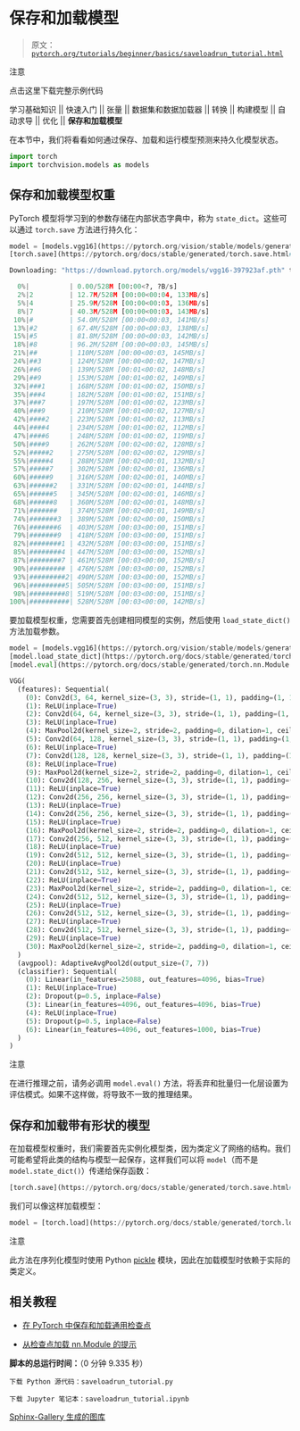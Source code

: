 # 保存和加载模型

> 原文：[`pytorch.org/tutorials/beginner/basics/saveloadrun_tutorial.html`](https://pytorch.org/tutorials/beginner/basics/saveloadrun_tutorial.html)

注意

点击这里下载完整示例代码

学习基础知识 || 快速入门 || 张量 || 数据集和数据加载器 || 转换 || 构建模型 || 自动求导 || 优化 || **保存和加载模型**

在本节中，我们将看看如何通过保存、加载和运行模型预测来持久化模型状态。

```py
import torch
import torchvision.models as models 
```

## 保存和加载模型权重

PyTorch 模型将学习到的参数存储在内部状态字典中，称为 `state_dict`。这些可以通过 `torch.save` 方法进行持久化：

```py
model = [models.vgg16](https://pytorch.org/vision/stable/models/generated/torchvision.models.vgg16.html#torchvision.models.vgg16 "torchvision.models.vgg16")(weights='IMAGENET1K_V1')
[torch.save](https://pytorch.org/docs/stable/generated/torch.save.html#torch.save "torch.save")([model.state_dict](https://pytorch.org/docs/stable/generated/torch.nn.Module.html#torch.nn.Module.state_dict "torch.nn.Module.state_dict")(), 'model_weights.pth') 
```

```py
Downloading: "https://download.pytorch.org/models/vgg16-397923af.pth" to /var/lib/jenkins/.cache/torch/hub/checkpoints/vgg16-397923af.pth

  0%|          | 0.00/528M [00:00<?, ?B/s]
  2%|2         | 12.7M/528M [00:00<00:04, 133MB/s]
  5%|4         | 25.9M/528M [00:00<00:03, 136MB/s]
  8%|7         | 40.3M/528M [00:00<00:03, 143MB/s]
 10%|#         | 54.0M/528M [00:00<00:03, 141MB/s]
 13%|#2        | 67.4M/528M [00:00<00:03, 138MB/s]
 15%|#5        | 81.8M/528M [00:00<00:03, 142MB/s]
 18%|#8        | 96.2M/528M [00:00<00:03, 145MB/s]
 21%|##        | 110M/528M [00:00<00:03, 145MB/s]
 24%|##3       | 124M/528M [00:00<00:02, 147MB/s]
 26%|##6       | 139M/528M [00:01<00:02, 148MB/s]
 29%|##9       | 153M/528M [00:01<00:02, 149MB/s]
 32%|###1      | 168M/528M [00:01<00:02, 150MB/s]
 35%|###4      | 182M/528M [00:01<00:02, 151MB/s]
 37%|###7      | 197M/528M [00:01<00:02, 123MB/s]
 40%|###9      | 210M/528M [00:01<00:02, 127MB/s]
 42%|####2     | 223M/528M [00:01<00:02, 113MB/s]
 44%|####4     | 234M/528M [00:01<00:02, 112MB/s]
 47%|####6     | 248M/528M [00:01<00:02, 119MB/s]
 50%|####9     | 262M/528M [00:02<00:02, 128MB/s]
 52%|#####2    | 275M/528M [00:02<00:02, 129MB/s]
 55%|#####4    | 288M/528M [00:02<00:01, 132MB/s]
 57%|#####7    | 302M/528M [00:02<00:01, 136MB/s]
 60%|#####9    | 316M/528M [00:02<00:01, 140MB/s]
 63%|######2   | 331M/528M [00:02<00:01, 144MB/s]
 65%|######5   | 345M/528M [00:02<00:01, 146MB/s]
 68%|######8   | 360M/528M [00:02<00:01, 148MB/s]
 71%|#######   | 374M/528M [00:02<00:01, 149MB/s]
 74%|#######3  | 389M/528M [00:02<00:00, 150MB/s]
 76%|#######6  | 403M/528M [00:03<00:00, 151MB/s]
 79%|#######9  | 418M/528M [00:03<00:00, 151MB/s]
 82%|########1 | 432M/528M [00:03<00:00, 151MB/s]
 85%|########4 | 447M/528M [00:03<00:00, 152MB/s]
 87%|########7 | 461M/528M [00:03<00:00, 152MB/s]
 90%|######### | 476M/528M [00:03<00:00, 152MB/s]
 93%|#########2| 490M/528M [00:03<00:00, 152MB/s]
 96%|#########5| 505M/528M [00:03<00:00, 151MB/s]
 98%|#########8| 519M/528M [00:03<00:00, 151MB/s]
100%|##########| 528M/528M [00:03<00:00, 142MB/s] 
```

要加载模型权重，您需要首先创建相同模型的实例，然后使用 `load_state_dict()` 方法加载参数。

```py
model = [models.vgg16](https://pytorch.org/vision/stable/models/generated/torchvision.models.vgg16.html#torchvision.models.vgg16 "torchvision.models.vgg16")() # we do not specify ``weights``, i.e. create untrained model
[model.load_state_dict](https://pytorch.org/docs/stable/generated/torch.nn.Module.html#torch.nn.Module.load_state_dict "torch.nn.Module.load_state_dict")([torch.load](https://pytorch.org/docs/stable/generated/torch.load.html#torch.load "torch.load")('model_weights.pth'))
[model.eval](https://pytorch.org/docs/stable/generated/torch.nn.Module.html#torch.nn.Module.eval "torch.nn.Module.eval")() 
```

```py
VGG(
  (features): Sequential(
    (0): Conv2d(3, 64, kernel_size=(3, 3), stride=(1, 1), padding=(1, 1))
    (1): ReLU(inplace=True)
    (2): Conv2d(64, 64, kernel_size=(3, 3), stride=(1, 1), padding=(1, 1))
    (3): ReLU(inplace=True)
    (4): MaxPool2d(kernel_size=2, stride=2, padding=0, dilation=1, ceil_mode=False)
    (5): Conv2d(64, 128, kernel_size=(3, 3), stride=(1, 1), padding=(1, 1))
    (6): ReLU(inplace=True)
    (7): Conv2d(128, 128, kernel_size=(3, 3), stride=(1, 1), padding=(1, 1))
    (8): ReLU(inplace=True)
    (9): MaxPool2d(kernel_size=2, stride=2, padding=0, dilation=1, ceil_mode=False)
    (10): Conv2d(128, 256, kernel_size=(3, 3), stride=(1, 1), padding=(1, 1))
    (11): ReLU(inplace=True)
    (12): Conv2d(256, 256, kernel_size=(3, 3), stride=(1, 1), padding=(1, 1))
    (13): ReLU(inplace=True)
    (14): Conv2d(256, 256, kernel_size=(3, 3), stride=(1, 1), padding=(1, 1))
    (15): ReLU(inplace=True)
    (16): MaxPool2d(kernel_size=2, stride=2, padding=0, dilation=1, ceil_mode=False)
    (17): Conv2d(256, 512, kernel_size=(3, 3), stride=(1, 1), padding=(1, 1))
    (18): ReLU(inplace=True)
    (19): Conv2d(512, 512, kernel_size=(3, 3), stride=(1, 1), padding=(1, 1))
    (20): ReLU(inplace=True)
    (21): Conv2d(512, 512, kernel_size=(3, 3), stride=(1, 1), padding=(1, 1))
    (22): ReLU(inplace=True)
    (23): MaxPool2d(kernel_size=2, stride=2, padding=0, dilation=1, ceil_mode=False)
    (24): Conv2d(512, 512, kernel_size=(3, 3), stride=(1, 1), padding=(1, 1))
    (25): ReLU(inplace=True)
    (26): Conv2d(512, 512, kernel_size=(3, 3), stride=(1, 1), padding=(1, 1))
    (27): ReLU(inplace=True)
    (28): Conv2d(512, 512, kernel_size=(3, 3), stride=(1, 1), padding=(1, 1))
    (29): ReLU(inplace=True)
    (30): MaxPool2d(kernel_size=2, stride=2, padding=0, dilation=1, ceil_mode=False)
  )
  (avgpool): AdaptiveAvgPool2d(output_size=(7, 7))
  (classifier): Sequential(
    (0): Linear(in_features=25088, out_features=4096, bias=True)
    (1): ReLU(inplace=True)
    (2): Dropout(p=0.5, inplace=False)
    (3): Linear(in_features=4096, out_features=4096, bias=True)
    (4): ReLU(inplace=True)
    (5): Dropout(p=0.5, inplace=False)
    (6): Linear(in_features=4096, out_features=1000, bias=True)
  )
) 
```

注意

在进行推理之前，请务必调用 `model.eval()` 方法，将丢弃和批量归一化层设置为评估模式。如果不这样做，将导致不一致的推理结果。

## 保存和加载带有形状的模型

在加载模型权重时，我们需要首先实例化模型类，因为类定义了网络的结构。我们可能希望将此类的结构与模型一起保存，这样我们可以将 `model`（而不是 `model.state_dict()`）传递给保存函数：

```py
[torch.save](https://pytorch.org/docs/stable/generated/torch.save.html#torch.save "torch.save")(model, 'model.pth') 
```

我们可以像这样加载模型：

```py
model = [torch.load](https://pytorch.org/docs/stable/generated/torch.load.html#torch.load "torch.load")('model.pth') 
```

注意

此方法在序列化模型时使用 Python [pickle](https://docs.python.org/3/library/pickle.html) 模块，因此在加载模型时依赖于实际的类定义。

## 相关教程

+   [在 PyTorch 中保存和加载通用检查点](https://pytorch.org/tutorials/recipes/recipes/saving_and_loading_a_general_checkpoint.html)

+   [从检查点加载 nn.Module 的提示](https://pytorch.org/tutorials/recipes/recipes/module_load_state_dict_tips.html?highlight=loading%20nn%20module%20from%20checkpoint)

**脚本的总运行时间：**（0 分钟 9.335 秒）

`下载 Python 源代码：saveloadrun_tutorial.py`

`下载 Jupyter 笔记本：saveloadrun_tutorial.ipynb`

[Sphinx-Gallery 生成的图库](https://sphinx-gallery.github.io)

